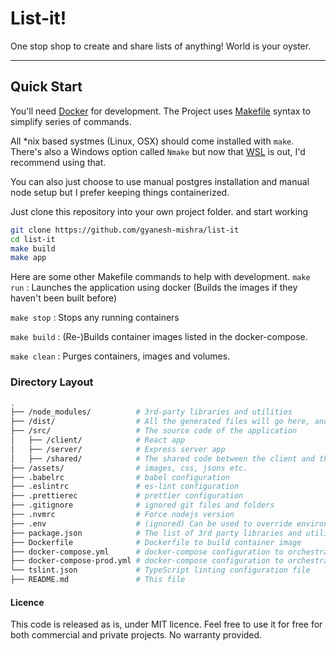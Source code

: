 # List-it!

One stop shop to create and share lists of anything! World is your oyster.

---

## Quick Start

You'll need [Docker](https://www.docker.com/products/developer-tools) for development.
The Project uses [Makefile](https://opensource.com/article/18/8/what-how-makefile) syntax to simplify series of commands.

All \*nix based systmes (Linux, OSX) should come installed with `make`. There's also a Windows option called `Nmake` but now that
[WSL](https://docs.microsoft.com/en-us/windows/wsl/install-win10) is out, I'd recommend using that.

You can also just choose to use manual postgres installation and manual node setup but I prefer keeping things containerized.

Just clone this repository into your own project folder. and start working

```bash
git clone https://github.com/gyanesh-mishra/list-it
cd list-it
make build
make app
```

Here are some other Makefile commands to help with development.
`make run` : Launches the application using docker (Builds the images if they haven't been built before)

`make stop` : Stops any running containers

`make build` : (Re-)Builds container images listed in the docker-compose.

`make clean` : Purges containers, images and volumes.

### Directory Layout

```bash
.
├── /node_modules/          # 3rd-party libraries and utilities
├── /dist/                  # All the generated files will go here, and will run from this folder
├── /src/                   # The source code of the application
│   ├── /client/            # React app
│   ├── /server/            # Express server app
│   ├── /shared/            # The shared code between the client and the server
├── /assets/                # images, css, jsons etc.
├── .babelrc                # babel configuration
├── .eslintrc               # es-lint configuration
├── .prettierec             # prettier configuration
├── .gitignore              # ignored git files and folders
├── .nvmrc                  # Force nodejs version
├── .env                    # (ignored) Can be used to override environment variables
├── package.json            # The list of 3rd party libraries and utilities
├── Dockerfile              # Dockerfile to build container image
├── docker-compose.yml      # docker-compose configuration to orchestrate containers for local development
├── docker-compose-prod.yml # docker-compose configuration to orchestrate containers for production environment
└── tslint.json             # TypeScript linting configuration file
├── README.md               # This file
```

#### Licence

This code is released as is, under MIT licence. Feel free to use it for free for both commercial and private projects. No warranty provided.

